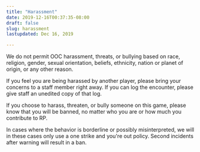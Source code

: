 ```yaml
---
title: "Harassment"
date: 2019-12-16T00:37:35-08:00
draft: false
slug: harassment
lastupdated: Dec 16, 2019

---
```


We do not permit OOC harassment, threats, or bullying based on race, religion, gender, sexual orientation, beliefs, ethnicity, nation or planet of origin, or any other reason.

If you feel you are being harassed by another player, please bring your concerns to a staff member right away. If you can log the encounter, please give staff an unedited copy of that log.

If you choose to harass, threaten, or bully someone on this game, please know that you will be banned, no matter who you are or how much you contribute to RP.

In cases where the behavior is borderline or possibly misinterpreted, we will in these cases only use a one strike and you're out policy. Second incidents after warning will result in a ban.